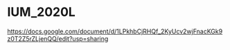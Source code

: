 # IUM_2020L
https://docs.google.com/document/d/1LPkhbCjRHQf_2KyUcv2wjFnacKGk9z0T2Z5rZLjenQQ/edit?usp=sharing